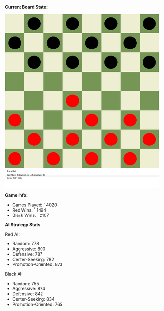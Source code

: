 
**Current Board State:**  
<!-- START_GIF -->
![Checkers Game](./checkers_game.gif)
<!-- END_GIF -->

**Game Info:**  
- Games Played: `<!-- GAMES_PLAYED --> 4020
- Red Wins: `<!-- RED_WINS --> 1494
- Black Wins: `<!-- BLACK_WINS --> 2167

<!-- AI_STATS -->
**AI Strategy Stats:**

Red AI:
- Random: 778
- Aggressive: 800
- Defensive: 787
- Center-Seeking: 782
- Promotion-Oriented: 873

Black AI:
- Random: 755
- Aggressive: 824
- Defensive: 842
- Center-Seeking: 834
- Promotion-Oriented: 765
